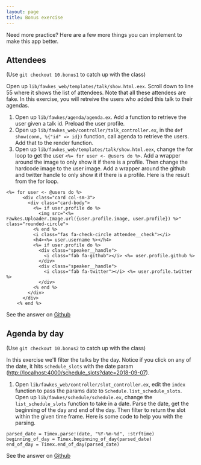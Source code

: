 ```yaml
---
layout: page
title: Bonus exercise
---
```


Need more practice? Here are a few more things you can implement to make this app better.

## Attendees

(Use `git checkout 10.bonus1` to catch up with the class)

Open up `lib/fawkes_web/templates/talk/show.html.eex`. Scroll down to line 55 where it shows the list of attendees. Note that all these attendees are fake. In this exercise, you will retreive the users who added this talk to their agendas.

1. Open up `lib/fawkes/agenda/agenda.ex`. Add a function to retrieve the user given a talk id. Preload the user profile.
2. Open up `lib/fawkes_web/controller/talk_controller.ex`, in the `def show(conn, %{"id" => id})` function, call agenda to retrieve the users. Add that to the render function.
3. Open up `lib/fawkes_web/templates/talk/show.html.eex`, change the for loop to get the user `<%= for user <- @users do %>`. Add a wrapper around the image to only show it if there is a profile. Then change the hardcode image to the user image. Add a wrapper around the github and twitter handle to only show it if there is a profile. Here is the result from the for loop.

```
<%= for user <- @users do %>
      <div class="card col-sm-3">
        <div class="card-body">
          <%= if user.profile do %>
            <img src="<%= Fawkes.Uploader.Image.url({user.profile.image, user.profile}) %>" class="rounded-circle">
          <% end %>
          <i class="fas fa-check-circle attendee__check"></i>
          <h4><%= user.username %></h4>
          <%= if user.profile do %>
            <div class="speaker__handle">
              <i class="fab fa-github"></i> <%= user.profile.github %>
            </div>
            <div class="speaker__handle">
              <i class="fab fa-twitter"></i> <%= user.profile.twitter %>
            </div>
          <% end %>
        </div>
      </div>
    <% end %>
```

See the answer on [Github](https://github.com/PhoenixBasics/fawkes/compare/10.bonus1...10.bonus2?expand=1)

## Agenda by day
(Use `git checkout 10.bonus2` to catch up with the class)

In this exercise we'll filter the talks by the day. Notice if you click on any of the date, it hits `schedule_slots` with the date param ([http://localhost:4000/schedule_slots?date=2018-09-07](http://localhost:4000/schedule_slots?date=2018-09-07)).

1. Open `lib/fawkes_web/controller/slot_controller.ex`, edit the `index` function to pass the params date to `Schedule.list_schedule_slots`. Open up `lib/fawkes/schedule/schedule.ex`, change the `list_schedule_slots` function to take in a date. Parse the date, get the beginning of the day and end of the day. Then filter to return the slot within the given time frame. Here is some code to help you with the parsing.

```
parsed_date = Timex.parse!(date, "%Y-%m-%d", :strftime)
beginning_of_day = Timex.beginning_of_day(parsed_date)
end_of_day = Timex.end_of_day(parsed_date)
```

See the answer on [Github](https://github.com/PhoenixBasics/fawkes/compare/10.bonus2...10.bonus3?expand=1)
